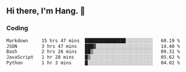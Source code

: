 ## Hi there, I'm Hang. 👋

### Coding

<!--START_SECTION:waka-->

```txt
Markdown     15 hrs 47 mins  ███████████████░░░░░░░░░░   60.19 %
JSON         3 hrs 47 mins   ███▓░░░░░░░░░░░░░░░░░░░░░   14.48 %
Bash         2 hrs 26 mins   ██▒░░░░░░░░░░░░░░░░░░░░░░   09.31 %
JavaScript   1 hr 28 mins    █▒░░░░░░░░░░░░░░░░░░░░░░░   05.62 %
Python       1 hr 3 mins     █░░░░░░░░░░░░░░░░░░░░░░░░   04.02 %
```

<!--END_SECTION:waka-->
